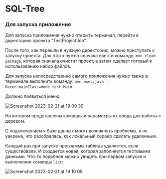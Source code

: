# SQL-Tree

### Для запуска приложения

Для запуска приложения нужно открыть терминал, перейти в директорию проекта “TestProjectJob”. 

После того, как перешли в нужную директорию, можно приступать к запуску проекта. Для этого нужно сначала ввести команду: `mvn clean package`, которая сначала очистит проект, а затем сделает готовый к использованию набор файлов. 

Для запуска непосредственно самого приложения нужно также в терминале выполнить команду: `mvn exec:java -Dexec.mainClass=node.test.Main`. 

Должно появиться меню:

![Screenshot 2023-02-21 at 19 09 39](https://user-images.githubusercontent.com/99659178/220398548-03efe306-56be-4b8d-8ab1-33f797a65888.png)

На котором представлены команды и параметры их ввода для работы с деревом. 

С подключением к базе данных могут возникнуть проблемы, я не уверена, что разобралась, как локальный сервер сделать удаленным. 

Каждый раз при запуске программы таблица удаляется, если существовала. И создается новая, которая заполняется тестовыми данными. Что-то подобное можно увидеть при первом запуске и выполнении команды `list`:

![Screenshot 2023-02-21 at 19 10 09](https://user-images.githubusercontent.com/99659178/220398657-f5de7a8b-842d-4db0-9c17-97cfe4c4ec8b.png)

